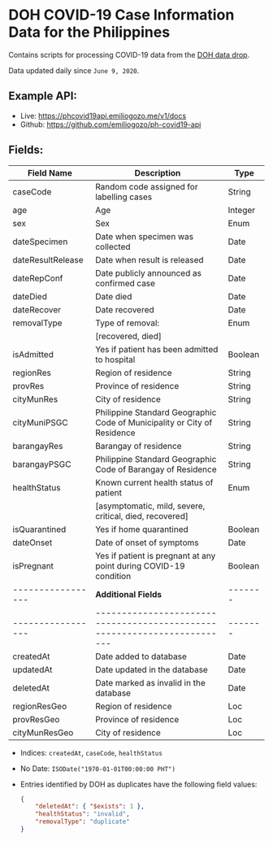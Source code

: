# DOH COVID-19 Case Information Data for the Philippines

Contains scripts for processing COVID-19 data from the [DOH data drop](http://bit.ly/DataDropPH).

Data updated daily since `June 9, 2020`.

## Example API:
* Live: https://phcovid19api.emiliogozo.me/v1/docs
* Github: https://github.com/emiliogozo/ph-covid19-api


## Fields:
| Field Name        | Description                                                              | Type    |
| ----------------- | ------------------------------------------------------------------------ | ------- |
| caseCode          | Random code assigned for labelling cases                                 | String  |
| age               | Age                                                                      | Integer |
| sex               | Sex                                                                      | Enum    |
| dateSpecimen      | Date when specimen was collected                                         | Date    |
| dateResultRelease | Date when result is released                                             | Date    |
| dateRepConf       | Date publicly announced as confirmed case                                | Date    |
| dateDied          | Date died                                                                | Date    |
| dateRecover       | Date recovered                                                           | Date    |
| removalType       | Type of removal:                                                         | Enum    |
|                   | [recovered, died]                                                        |         |
| isAdmitted        | Yes if patient has been admitted to hospital                             | Boolean |
| regionRes         | Region of residence                                                      | String  |
| provRes           | Province of residence                                                    | String  |
| cityMunRes        | City of residence                                                        | String  |
| cityMuniPSGC      | Philippine Standard Geographic Code of Municipality or City of Residence | String  |
| barangayRes       | Barangay of residence                                                    | String  |
| barangayPSGC      | Philippine Standard Geographic Code of Barangay of Residence             | String  |
| healthStatus      | Known current health status of patient                                   | Enum    |
|                   | [asymptomatic, mild, severe, critical, died, recovered]                  |         |
| isQuarantined     | Yes if home quarantined                                                  | Boolean |
| dateOnset         | Date of onset of symptoms                                                | Date    |
| isPregnant        | Yes if patient is pregnant at any point during COVID-19 condition        | Boolean |
| ----------------- | **Additional Fields**                                                    | ------- |
| ----------------- | ------------------------------------------------------------------------ | ------- |
| createdAt         | Date added to database                                                   | Date    |
| updatedAt         | Date updated in the database                                             | Date    |
| deletedAt         | Date marked as invalid in the database                                   | Date    |
| regionResGeo      | Region of residence                                                      | Loc     |
| provResGeo        | Province of residence                                                    | Loc     |
| cityMunResGeo     | City of residence                                                        | Loc     |


- Indices: `createdAt`, `caseCode`, `healthStatus`
- No Date: `ISODate("1970-01-01T00:00:00 PHT")`
- Entries identified by DOH as duplicates have the following field values:
  
    ```json
    {  
        "deletedAt": { "$exists": 1 },
        "healthStatus": "invalid",  
        "removalType": "duplicate"  
    }
    ```
